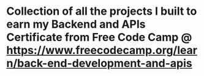 # Collection of all the projects I built to earn my Backend and APIs Certificate from Free Code Camp @ https://www.freecodecamp.org/learn/back-end-development-and-apis